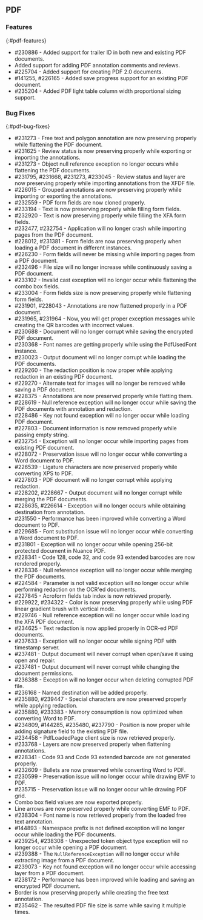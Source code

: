 ## PDF

### Features
{:#pdf-features}

*	\#230886 - Added support for trailer ID in both new and existing PDF documents.
*	Added support for adding PDF annotation comments and reviews.
*	\#225704 - Added support for creating PDF 2.0 documents.
*	\#141255, \#226165 - Added save progress support for an existing PDF document.
*	\#235204 - Added PDF light table column width proportional sizing support.

### Bug Fixes
{:#pdf-bug-fixes}

*	\#231273 - Free text and polygon annotation are now preserving properly while flattening the PDF document.
*	\#231625 - Review status is now preserving properly while exporting or importing the annotations.
*	\#231273 - Object null reference exception no longer occurs while flattening the PDF documents.
*	\#231795, \#231668, \#231273, \#233045 - Review status and layer are now preserving properly while importing annotations from the XFDF file.
*	\#226015 - Grouped annotations are now preserving properly while importing or exporting the annotations.
*	\#232559 - PDF form fields are now cloned properly.
*	\#233194 - Text is now preserving properly while filling form fields.
*	\#232920 - Text is now preserving properly while filling the XFA form fields.
*	\#232477, \#232754 - Application will no longer crash while importing pages from the PDF document.
*	\#228012, \#231381 - Form fields are now preserving properly when loading a PDF document in different instances.
*	\#226230 - Form fields will never be missing while importing pages from a PDF document.
*	\#232496 - File size will no longer increase while continuously saving a PDF document.
*	\#233102 - Invalid cast exception will no longer occur while flattening the combo box fields.
*	\#233004 - Form fields size is now preserving properly while flattening form fields.
*	\#231901, \#228043 - Annotations are now flattened properly in a PDF document.
*	\#231965, \#231964 - Now, you will get proper exception messages while creating the QR barcodes with incorrect values.
*	\#230688 - Document will no longer corrupt while saving the encrypted PDF document.
*	\#230368 - Font names are getting properly while using the PdfUsedFont instance.
*	\#230023 - Output document will no longer corrupt while loading the PDF documents.
*	\#229260 - The redaction position is now proper while applying redaction in an existing PDF document.
*	\#229270 - Alternate text for images will no longer be removed while saving a PDF document.
*	\#228375 - Annotations are now preserved properly while flatting them.
*	\#228619 - Null reference exception will no longer occur while saving the PDF documents with annotation and redaction. 
*	\#228486 - Key not found exception will no longer occur while loading PDF document. 
*	\#227803 - Document information is now removed properly while passing empty string. 
*	\#232754 - Exception will no longer occur while importing pages from existing PDF document. 
*	\#228072 - Preservation issue will no longer occur while converting a Word document to PDF. 
*	\#226539 - Ligature characters are now preserved properly while converting XPS to PDF. 
*	\#227803 - PDF document will no longer corrupt while applying redaction. 
*	\#228202, \#228667 - Output document will no longer corrupt while merging the PDF documents. 
*	\#228635, \#226614 - Exception will no longer occurs while obtaining destination from annotation. 
*	\#231550 - Performance has been improved while converting a Word document to PDF. 
*	\#229685 - Font substitution issue will no longer occur while converting a Word document to PDF.
*	\#231801 - Exception will no longer occur while opening 256-bit protected document in Nuance PDF.
*	\#228341 - Code 128, code 32, and code 93 extended barcodes are now rendered properly. 
*	\#228336 - Null reference exception will no longer occur while merging the PDF documents.
*	\#224584 - Parameter is not valid exception will no longer occur while performing redaction on the OCR'ed documents.
*	\#227845 - Acroform fields tab index is now retrieved properly. 
*	\#229922, \#234322 - Color is now preserving properly while using PDF linear gradient brush with vertical mode.
*	\#229746 - Null reference exception will no longer occur while loading the XFA PDF document.
*	\#234625 - Text redaction is now applied properly in OCR-ed PDF documents.
*	\#237633 - Exception will no longer occur while signing PDF with timestamp server.
*	\#237481 - Output document will never corrupt when open/save it using open and repair.
*	\#237481 - Output document will never corrupt while changing the document permissions.
*	\#236388 - Exception will no longer occur when deleting corrupted PDF file.
*	\#236168 - Named destination will be added properly.
*	\#235880, \#239447 - Special characters are now preserved properly while applying redaction.
*	\#235880, \#233383 - Memory consumption is now optimized when converting Word to PDF.
*	\#234809, \#144285, \#235480, \#237790 - Position is now proper while adding signature field to the existing PDF file.
*	\#234458 - PdfLoadedPage client size is now retrieved properly.
*	\#233768 - Layers are now preserved properly when flattening annotations.
*	\#228341 - Code 93 and Code 93 extended barcode are not generated properly.
*	\#232609 - Bullets are now preserved while converting Word to PDF.
*	\#230599 - Preservation issue will no longer occur while drawing EMF to PDF.
*	\#235715 - Preservation issue will no longer occur while drawing PDF grid.
*	Combo box field values are now exported properly.
*	Line arrows are now preserved properly while converting EMF to PDF.
*	\#238304 - Font name is now retrieved properly from the loaded free text annotation.
*	\#144893 - Namespace prefix is not defined exception will no longer occur while loading the PDF documents.
*	\#239254, \#238308 - Unexpected token object type exception will no longer occur while opening a PDF document.
*	\#239388 - The `NullReferenceException` will no longer occur while extracting image from a PDF document.
*	\#239073 - Key not found exception will no longer occur while accessing layer from a PDF document.
*	\#238172 - Performance has been improved while loading and saving an encrypted PDF document.
*	Border is now preserving properly while creating the free text annotation.
*	\#235462 - The resulted PDF file size is same while saving it multiple times.
